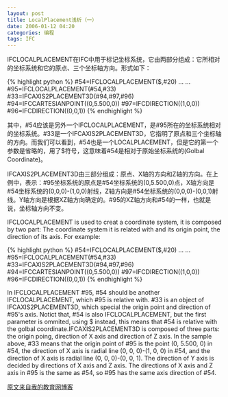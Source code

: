 ```yaml
---
layout: post
title: LocalPlacement浅析（一）
date: 2006-01-12 04:20
categories: 编程
tags: IFC
---
```

  IFCLOCALPLACEMENT在IFC中用于标记坐标系统，它由两部分组成：它所相对的坐标系统和它的原点、三个坐标轴方向。形式如下：
<!-- more -->
{% highlight python %}
#54=IFCLOCALPLACEMENT($,#20)
...
...
#95=IFCLOCALPLACEMENT(#54,#33)
#33=IFCAXIS2PLACEMENT3D(#94,#97,#96)
#94=IFCCARTESIANPOINT((0,5.500,0))
#97=IFCDIRECTION((1,0,0))
#96=IFCDIRECTION((0,0,1))
{% endhighlight %}

  其中，#54应该是另外一个IFCLOCALPLACEMENT，是#95所在的坐标系统相对的坐标系统。#33是一个IFCAXIS2PLACEMENT3D，它指明了原点和三个坐标轴的方向。而我们可以看到，#54也是一个LOCALPLACEMENT，但是它的第一个参数是省略的，用了$符号，这意味着#54是相对于原始坐标系统的(Golbal Coordinate)。

  IFCAXIS2PLACEMENT3D由三部分组成：原点、X轴的方向和Z轴的方向。在上例中，表示：#95坐标系统的原点是#54坐标系统的(0,5.500,0)点，X轴方向是#54坐标系统的(0,0,0)-(1,0,0)射线，Z轴方向是#54坐标系统的(0,0,0)-(0,0,1)射线。Y轴方向是根据XZ轴方向确定的。#95的XZ轴方向和#54的一样，也就是说，坐标轴方向不变。

IFCLOCALPLACEMENT is used to creat a coordinate system, it is composed by two part: The coordinate system it is related with and its origin point, the direction of its axis. For example:

{% highlight python %}
#54=IFCLOCALPLACEMENT($,#20)
...
...
#95=IFCLOCALPLACEMENT(#54,#33)
#33=IFCAXIS2PLACEMENT3D(#94,#97,#96)
#94=IFCCARTESIANPOINT((0,5.500,0))
#97=IFCDIRECTION((1,0,0))
#96=IFCDIRECTION((0,0,1))
{% endhighlight %}

In IFCLOCALPLACEMENT #95, #54 should be another IFCLOCALPLACEMENT, which #95 is relative with. #33 is an object of IFCAXIS2PLACEMENT3D, which special the origin point and direction of #95's axis. Notict that, #54 is also IFCLOCALPLACEMENT, but the first parameter is ommited, using $ instead, this means that #54 is relative with the golbal coordinate.IFCAXIS2PLACEMENT3D is composed of three parts: the origin poing, direction of X axis and direction of Z axis. In the sample above, #33 means that the origin point of #95 is the point (0, 5.500, 0) in #54, the direction of X axis is radial line (0, 0, 0)-(1, 0, 0) in #54, and the direction of X axis is radial line (0, 0, 0)-(0, 0, 1). The direction of Y axis is decided by directions of X axis and Z axis. The directions of X axis and Z axis in #95 is the same as #54, so #95 has the same axis direction of #54.

[原文来自我的教育网博客][原文来自我的教育网博客]

[原文来自我的教育网博客]:http://teacher.edu.cn/pc/article/200601/333805.html

